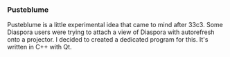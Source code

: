 ### Pusteblume ###

Pusteblume is a little experimental idea that came to mind after 33c3. Some
Diaspora users were trying to attach a view of Diaspora with autorefresh onto a
projector. I decided to created a dedicated program for this. It's written in
C++ with Qt.
